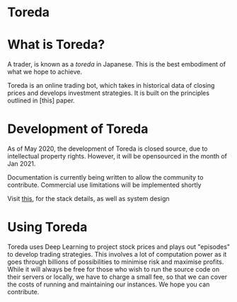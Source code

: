# Toreda

# What is Toreda?

A trader, is known as a _toreda_ in Japanese. This is the best embodiment of what we hope to achieve. 

Toreda is an online trading bot, which takes in historical data of closing prices and develops investment strategies. It is built on the principles outlined in [this] paper.

# Development of Toreda

As of May 2020, the development of Toreda is closed source, due to intellectual property rights. However, it will be opensourced in the month of Jan 2021.

Documentation is currently being written to allow the community to contribute. Commercial use limitations will be implemented shortly

Visit [this](https://github.com/sumukshashidhar/toreda/blob/master/docs/system-design.md), for the stack details, as well as system design


# Using Toreda

Toreda uses Deep Learning to project stock prices and plays out "episodes" to develop trading strategies. This involves a lot of computation power as it goes through billions of possibilities to minimise risk and maximise profits. While it will always be free for those who wish to run the source code on their servers or locally, we have to charge a small fee, so that we can cover the costs of running and maintaining our instances. We hope you can contribute.


